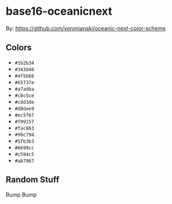 # base16-oceanicnext

By: https://github.com/voronianski/oceanic-next-color-scheme

## Colors

* `#1b2b34`
* `#343d46`
* `#4f5b66`
* `#65737e`
* `#a7adba`
* `#c0c5ce`
* `#cdd3de`
* `#d8dee9`
* `#ec5f67`
* `#f99157`
* `#fac863`
* `#99c794`
* `#5fb3b3`
* `#6699cc`
* `#c594c5`
* `#ab7967`

## Random Stuff

Bump
Bump
